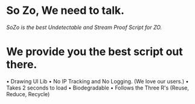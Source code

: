 # So Zo, We need to talk.
*SoZo is the best Undetectable and Stream Proof Script for ZO.*

# We provide you the best script out there.
• Drawing UI Lib
• No IP Tracking and No Logging. (We love our users.)
• Takes 2 seconds to load
• Biodegradable
• Follows the Three R's (Reuse, Reduce, Recycle)
